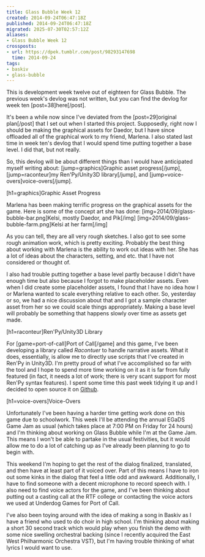 ```yaml
---
title: Glass Bubble Week 12
created: 2014-09-24T06:47:18Z
published: 2014-09-24T06:47:18Z
migrated: 2025-07-30T02:57:12Z
aliases:
- Glass Bubble Week 12
crossposts:
- url: https://dpek.tumblr.com/post/98293147698
  time: 2014-09-24
tags:
- baskiv
- glass-bubble
---
```


This is development week twelve out of eighteen for Glass Bubble. The previous week's devlog was not written, but you can find the devlog for week ten [post=38]here[/post].

It's been a while now since I've deviated from the [post=29]original plan[/post] that I set out when I started this project. Supposedly, right now I should be making the graphical assets for Daedor, but I have since offloaded all of the graphical work to my friend, Marlena. I also stated last time in week ten's devlog that I would spend time putting together a base level. I did that, but not really.

So, this devlog will be about different things than I would have anticipated myself writing about: [jump=graphics]Graphic asset progress[/jump], [jump=raconteur]my Ren'Py/Unity3D library[/jump], and [jump=voice-overs]voice-overs[/jump].

[h1=graphics]Graphic Asset Progress

Marlena has been making terrific progress on the graphical assets for the game. Here is some of the concept art she has done:
[img=2014/09/glass-bubble-bar.png]Kelsi, mostly Daedor, and Pik[/img]
[img=2014/09/glass-bubble-farm.png]Kelsi at her farm[/img]

As you can tell, they are all very rough sketches. I also got to see some rough animation work, which is pretty exciting. Probably the best thing about working with Marlena is the ability to work out ideas with her. She has a lot of ideas about the characters, setting, and etc. that I have not considered or thought of.

I also had trouble putting together a base level partly because I didn't have enough time but also because I forgot to make placeholder assets. Even when I did create some placeholder assets, I found that I have no idea how I or Marlena wanted to scale everything relative to each other. So, yesterday or so, we had a nice discussion about that and I got a sample character asset from her so we could scale things appropriately. Making a base level will probably be something that happens slowly over time as assets get made.

[h1=raconteur]Ren'Py/Unity3D Library

For [game=port-of-call]Port of Call[/game] and this game, I've been developing a library called *Racontuer* to handle narrative assets. What it does, essentially, is allow me to directly use scripts that I've created in Ren'Py in Unity3D. I'm pretty proud of what I've accomplished so far with the tool and I hope to spend more time working on it as it is far from fully featured (in fact, it needs a lot of work; there is very scant support for most Ren'Py syntax features). I spent some time this past week tidying it up and I decided to open source it on [Github](https://github.com/dpek/unity-raconteur).

[h1=voice-overs]Voice-Overs

Unfortunately I've been having a harder time getting work done on this game due to schoolwork. This week I'll be attending the annual EGaDS Game Jam as usual (which takes place at 7:00 PM on Friday for 24 hours) and I'm thinking about working on Glass Bubble while I'm at the Game Jam. This means I won't be able to partake in the usual festivities, but it would allow me to do a lot of catching up as I've already been planning to go to begin with.

This weekend I'm hoping to get the rest of the dialog finalized, translated, and then have at least part of it voiced over. Part of this means I have to iron out some kinks in the dialog that feel a little odd and awkward. Additionally, I have to find someone with a decent microphone to record speech with. I also need to find voice actors for the game, and I've been thinking about putting out a casting call at the RTF college or contacting the voice actors we used at Underdog Games for Port of Call.

I've also been toying around with the idea of making a song in Baskiv as I have a friend who used to do choir in high school. I'm thinking about making a short 30 second track which would play when you finish the demo with some nice swelling orchestral backing (since I recently acquired the East West Philharmonic Orchestra VST), but I'm having trouble thinking of what lyrics I would want to use.
